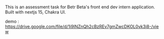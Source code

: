 This is an assessment task for Betr Beta's front end dev intern application. 
Built with nextjs 15, Chakra UI.

demo : https://drive.google.com/file/d/1i9INZnQh2cBzREv7gmZwcDKOL0vk3i8-/view